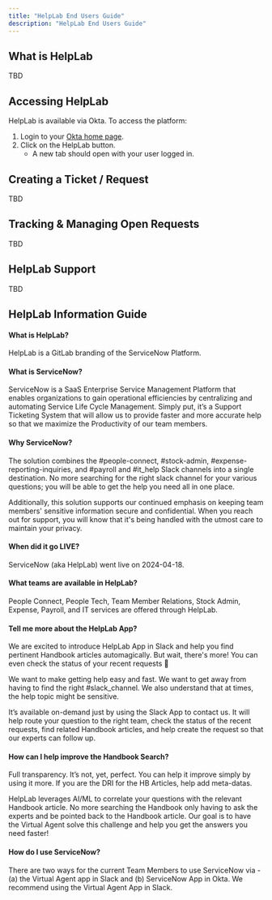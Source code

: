 ```yaml
---
title: "HelpLab End Users Guide"
description: "HelpLab End Users Guide"
---
```




## What is HelpLab

TBD

## Accessing HelpLab

HelpLab is available via Okta. To access the platform:
1. Login to your [Okta home page](https://gitlab.okta.com/app/UserHome#).
1. Click on the HelpLab button.
   - A new tab should open with your user logged in.

## Creating a Ticket / Request

TBD

## Tracking & Managing Open Requests

TBD

## HelpLab Support

TBD

## HelpLab Information Guide

#### What is HelpLab?

HelpLab is a GitLab branding of the ServiceNow Platform.

#### What is ServiceNow?

ServiceNow is a SaaS Enterprise Service Management Platform that enables organizations to gain operational efficiencies by centralizing and automating Service Life Cycle Management. Simply put, it’s a Support Ticketing System that will allow us to provide faster and more accurate help so that we maximize the Productivity of our team members.

#### Why ServiceNow?

The solution combines the #people-connect, #stock-admin, #expense-reporting-inquiries, and #payroll and #it_help Slack channels into a single destination. No more searching for the right slack channel for your various questions; you will be able to get the help you need all in one place. 

Additionally, this solution supports our continued emphasis on keeping team members' sensitive information secure and confidential. When you reach out for support, you will know that it's being handled with the utmost care to maintain your privacy.

#### When did it go LIVE?

ServiceNow (aka HelpLab) went live on 2024-04-18.

#### What teams are available in HelpLab?

People Connect, People Tech, Team Member Relations, Stock Admin, Expense, Payroll, and IT services are offered through HelpLab.

#### Tell me more about the HelpLab App?
We are excited to introduce HelpLab App in Slack and help you find pertinent Handbook articles automagically. But wait, there's more! You can even check the status of your recent requests 🤯

We want to make getting help easy and fast. We want to get away from having to find the right #slack_channel. We also understand that at times, the help topic might be sensitive. 

It’s available on-demand just by using the Slack App to contact us. It will help route your question to the right team, check the status of the recent requests, find related Handbook articles, and help create the request so that our experts can follow up.

#### How can I help improve the Handbook Search?
Full transparency. It’s not, yet, perfect. You can help it improve simply by using it more. If you are the DRI for the HB Articles, help add meta-datas. 

HelpLab leverages AI/ML to correlate your questions with the relevant Handbook article. No more searching the Handbook only having to ask the experts and be 
pointed back to the Handbook article. Our goal is to have the Virtual Agent solve this challenge and help you get the answers you need faster!

#### How do I use ServiceNow?
There are two ways for the current Team Members to use ServiceNow via - (a) the Virtual Agent app in Slack and (b) ServiceNow App in Okta. We recommend using the Virtual Agent App in Slack.



